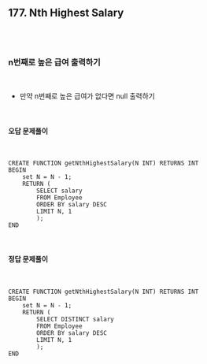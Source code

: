 ## **177. Nth Highest Salary**

<br>
<br>

### **n번째로 높은 급여 출력하기**

<br>

- 만약 n번째로 높은 급여가 없다면 null 출력하기

<br>

#### **오답 문제풀이**

<br>

    CREATE FUNCTION getNthHighestSalary(N INT) RETURNS INT
    BEGIN
        set N = N - 1;
        RETURN (
            SELECT salary
            FROM Employee
            ORDER BY salary DESC
            LIMIT N, 1
            );
    END

<br>

#### **정답 문제풀이**

<br>

    CREATE FUNCTION getNthHighestSalary(N INT) RETURNS INT
    BEGIN
        set N = N - 1;
        RETURN (
            SELECT DISTINCT salary
            FROM Employee
            ORDER BY salary DESC
            LIMIT N, 1
            );
    END